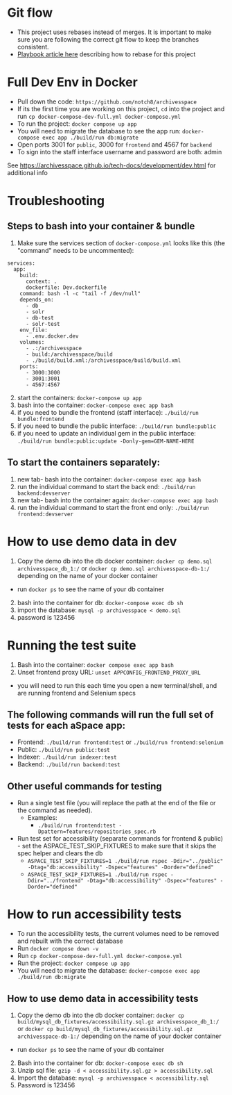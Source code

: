 # Git flow
- This project uses rebases instead of merges. It is important to make sure you are following the correct git flow to keep the branches consistent.
- [Playbook article here](http://playbook-staging.notch8.com/en/git/rebasing) describing how to rebase for this project

# Full Dev Env in Docker

- Pull down the code: `https://github.com/notch8/archivesspace`
- If its the first time you are working on this project, `cd` into the project and run `cp docker-compose-dev-full.yml docker-compose.yml`
- To run the project: `docker compose up app`
- You will need to migrate the database to see the app run: `docker-compose exec app ./build/run db:migrate`
- Open ports 3001 for `public`, 3000 for `frontend` and 4567 for `backend`
- To sign into the staff interface username and password are both: admin 


See https://archivesspace.github.io/tech-docs/development/dev.html for additional info

# Troubleshooting

## Steps to bash into your container & bundle

1. Make sure the services section of `docker-compose.yml` looks like this (the "command" needs to be uncommented):
```
services:
  app:
    build:
      context: .
      dockerfile: Dev.dockerfile
    command: bash -l -c "tail -f /dev/null"
    depends_on:
      - db
      - solr
      - db-test
      - solr-test
    env_file:
      - .env.docker.dev
    volumes:
      - .:/archivesspace
      - build:/archivesspace/build
      - ./build/build.xml:/archivesspace/build/build.xml
    ports:
      - 3000:3000
      - 3001:3001
      - 4567:4567
```

2. start the containers: `docker-compose up app`
3. bash into the container: `docker-compose exec app bash`
4. if you need to bundle the frontend (staff interface): `./build/run bundle:frontend`
5. if you need to bundle the public interface: `./build/run bundle:public`
5. if you need to update an individual gem in the public interface: `./build/run bundle:public:update -Donly-gem=GEM-NAME-HERE`

## To start the containers separately: 
1. new tab- bash into the container: `docker-compose exec app bash`
2. run the individual command to start the back end: `./build/run backend:devserver`
3. new tab- bash into the container again: `docker-compose exec app bash`
4. run the individual command to start the front end only: `./build/run frontend:devserver`

# How to use demo data in dev
1. Copy the demo db into the db docker container: `docker cp demo.sql archivesspace_db_1:/` or `docker cp demo.sql archivesspace-db-1:/` depending on the name of your docker container
  - run `docker ps` to see the name of your db container
2. bash into the container for db: `docker-compose exec db sh`
3. import the database: `mysql -p archivesspace < demo.sql`
4. password is 123456

# Running the test suite
1. Bash into the container: `docker compose exec app bash`
2. Unset frontend proxy URL: `unset APPCONFIG_FRONTEND_PROXY_URL`
  - you will need to run this each time you open a new terminal/shell, and are running frontend and Selenium specs

## The following commands will run the full set of tests for each aSpace app:
- Frontend: `./build/run frontend:test` or `./build/run frontend:selenium`
- Public: `./build/run public:test`
- Indexer: `./build/run indexer:test`
- Backend: `./build/run backend:test`

## Other useful commands for testing
- Run a single test file (you will replace the path at the end of the file or the command as needed).
  - Examples:
    - `./build/run frontend:test -Dpattern=features/repositories_spec.rb`
- Run test set for accessibility (separate commands for frontend & public) - set the ASPACE_TEST_SKIP_FIXTURES to make sure that it skips the spec helper and clears the db
    - `ASPACE_TEST_SKIP_FIXTURES=1 ./build/run rspec -Ddir="../public" -Dtag="db:accessibility" -Dspec="features" -Dorder="defined"`
    - `ASPACE_TEST_SKIP_FIXTURES=1 ./build/run rspec -Ddir="../frontend" -Dtag="db:accessibility" -Dspec="features" -Dorder="defined"`

# How to run accessibility tests
- To run the accessibility tests, the current volumes need to be removed and rebuilt with the correct database
- Run `docker compose down -v`
- Run `cp docker-compose-dev-full.yml docker-compose.yml`
- Run the project: `docker compose up app`
- You will need to migrate the database: `docker-compose exec app ./build/run db:migrate`

## How to use demo data in accessibility tests
1. Copy the demo db into the db docker container: `docker cp build/mysql_db_fixtures/accessibility.sql.gz archivesspace_db_1:/` or `docker cp build/mysql_db_fixtures/accessibility.sql.gz archivesspace-db-1:/` depending on the name of your docker container
  - run `docker ps` to see the name of your db container
2. Bash into the container for db: `docker-compose exec db sh`
3. Unzip sql file: `gzip -d < accessibility.sql.gz > accessibility.sql`
4. Import the database: `mysql -p archivesspace < accessibility.sql`
5. Password is 123456
